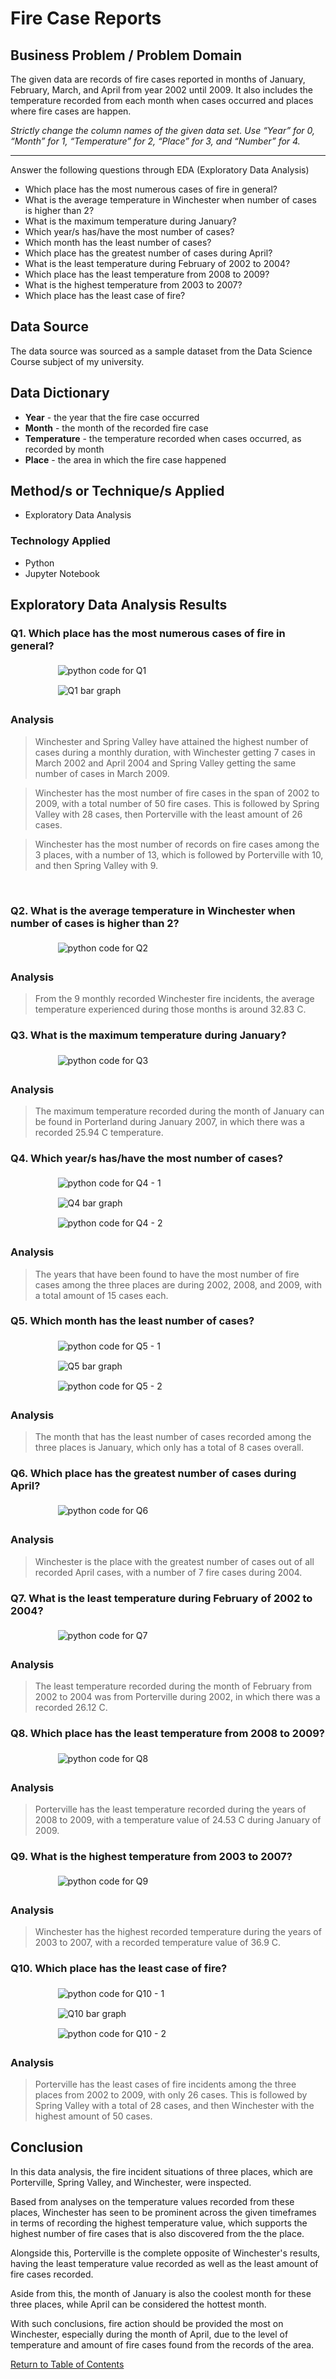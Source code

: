 <style>
  img {
    display: block;
    padding: 5px; 
    margin: 5px auto;
    max-width: 70%;
  }
</style>

<h1> Fire Case Reports </h1>

<h2> Business Problem / Problem Domain </h2>

The given data are records of fire cases reported in months of January, February, March, and April from year 2002 until 2009. 
It also includes the temperature recorded from each month when cases occurred and places where fire cases are happen.

<i>Strictly change the column names of the given data set.  Use “Year” for 0, “Month” for 1, “Temperature” for 2, “Place” for 3, and “Number” for 4.</i>

<hr>

Answer the following questions through EDA (Exploratory Data Analysis)

<ul>
    <li>Which place has the most numerous cases of fire in general?</li>
    <li>What is the average temperature in Winchester when number of cases is higher than 2?</li>
    <li>What is the maximum temperature during January?</li>
    <li>Which year/s has/have the most number of cases?</li>
    <li>Which month has the least number of cases?</li>
    <li>Which place has the greatest number of cases during April?</li>
    <li>What is the least temperature during February of 2002 to 2004?</li>
    <li>Which place has the least temperature from 2008 to 2009?</li>
    <li>What is the highest temperature from 2003 to 2007?</li>
    <li>Which place has the least case of fire?</li>
</ul>

<h2> Data Source </h2>

The data source was sourced as a sample dataset from the Data Science Course subject of my university.

<h2> Data Dictionary </h2>
<ul>
  <li><strong>Year</strong> - the year that the fire case occurred</li>
  <li><strong>Month</strong> - the month of the recorded fire case</li>
  <li><strong>Temperature</strong> - the temperature recorded when cases occurred, as recorded by month</li>
  <li><strong>Place</strong> - the area in which the fire case happened</li>
</ul>

<h2> Method/s or Technique/s Applied </h2>

<ul>
  <li>Exploratory Data Analysis</li>
</ul>

<h3> Technology Applied </h3>

<ul>
  <li>Python</li>
  <li>Jupyter Notebook</li>
</ul>

<h2> Exploratory Data Analysis Results </h2>

<h3> Q1. Which place has the most numerous cases of fire in general? </h3>

<div>

<img src="figure_images\Q1_1.png" alt="python code for Q1">

<img src="figure_images\Q1_2.png" alt="Q1 bar graph">

</div>

<h3> Analysis </h3>

> Winchester and Spring Valley have attained the highest number of cases during a monthly duration, with Winchester getting 7 cases in March 2002 and April 2004 and Spring Valley getting the same number of cases in March 2009.

> Winchester has the most number of fire cases in the span of 2002 to 2009, with a total number of 50 fire cases. This is followed by Spring Valley with 28 cases, then Porterville with the least amount of 26 cases.

> Winchester has the most number of records on fire cases among the 3 places, with a number of 13, which is followed by Porterville with 10, and then Spring Valley with 9. 

<br>

<h3> Q2. What is the average temperature in Winchester when number of cases is higher than 2? </h3>

<img src="figure_images\Q2_1.png" alt="python code for Q2">

<h3> Analysis </h3>

> From the 9 monthly recorded Winchester fire incidents, the average temperature experienced during those months is around 32.83 C.

<h3> Q3. What is the maximum temperature during January? </h3>

<img src="figure_images\Q3_1.png" alt="python code for Q3">

<h3> Analysis </h3>

> The maximum temperature recorded during the month of January can be found in Porterland during January 2007, in which there was a recorded 25.94 C temperature.

<h3> Q4. Which year/s has/have the most number of cases? </h3>

<div>

<img src="figure_images\Q4_1.png" alt="python code for Q4 - 1">

<img src="figure_images\Q4_2.png" alt="Q4 bar graph">

<img src="figure_images\Q4_3.png" alt="python code for Q4 - 2">

</div>

<h3> Analysis </h3>

> The years that have been found to have the most number of fire cases among the three places are during 2002, 2008, and 2009, with a total amount of 15 cases each.

<h3> Q5. Which month has the least number of cases? </h3>

<div>

<img src="figure_images\Q5_1.png" alt="python code for Q5 - 1">

<img src="figure_images\Q5_2.png" alt="Q5 bar graph">

<img src="figure_images\Q5_3.png" alt="python code for Q5 - 2">

</div>

<h3> Analysis </h3>

> The month that has the least number of cases recorded among the three places is January, which only has a total of 8 cases overall.

<h3> Q6. Which place has the greatest number of cases during April? </h3>

<img src="figure_images\Q6_1.png" alt="python code for Q6">

<h3> Analysis </h3>

> Winchester is the place with the greatest number of cases out of all recorded April cases, with a number of 7 fire cases during 2004.

<h3> Q7. What is the least temperature during February of 2002 to 2004? </h3>

<img src="figure_images\Q7_1.png" alt="python code for Q7">

<h3> Analysis </h3>

> The least temperature recorded during the month of February from 2002 to 2004 was from Porterville during 2002, in which there was a recorded 26.12 C. 

<h3> Q8. Which place has the least temperature from 2008 to 2009? </h3>

<img src="figure_images\Q8_1.png" alt="python code for Q8">

<h3> Analysis </h3>

> Porterville has the least temperature recorded during the years of 2008 to 2009, with a temperature value of 24.53 C during January of 2009.

<h3> Q9. What is the highest temperature from 2003 to 2007? </h3>

<img src="figure_images\Q9_1.png" alt="python code for Q9">

<h3> Analysis </h3>

> Winchester has the highest recorded temperature during the years of 2003 to 2007, with a recorded temperature value of 36.9 C.

<h3> Q10. Which place has the least case of fire? </h3>

<div>

<img src="figure_images\Q10_1.png" alt="python code for Q10 - 1">

<img src="figure_images\Q10_2.png" alt="Q10 bar graph">

<img src="figure_images\Q10_3.png" alt="python code for Q10 - 2">

</div>

<h3> Analysis </h3>

> Porterville has the least cases of fire incidents among the three places from 2002 to 2009, with only 26 cases. This is followed by Spring Valley with a total of 28 cases, and then Winchester with the highest amount of 50 cases.

<h2> Conclusion </h2>

In this data analysis, the fire incident situations of three places, which are Porterville, Spring Valley, and Winchester, were inspected. 

Based from analyses on the temperature values recorded from these places, Winchester has seen to be prominent across the given timeframes in terms of recording the highest temperature value, which supports the highest number of fire cases that is also discovered from the the place. 

Alongside this, Porterville is the complete opposite of Winchester's results, having the least temperature value recorded as well as the least amount of fire cases recorded. 

Aside from this, the month of January is also the coolest month for these three places, while April can be considered the hottest month. 

With such conclusions, fire action should be provided the most on Winchester, especially during the month of April, due to the level of temperature and amount of fire cases found from the records of the area.

<nav>
<p><a href="https://github.com/vergaraac/Data-Portfolio/blob/main/README.md">Return to Table of Contents</a></p>
</nav>
